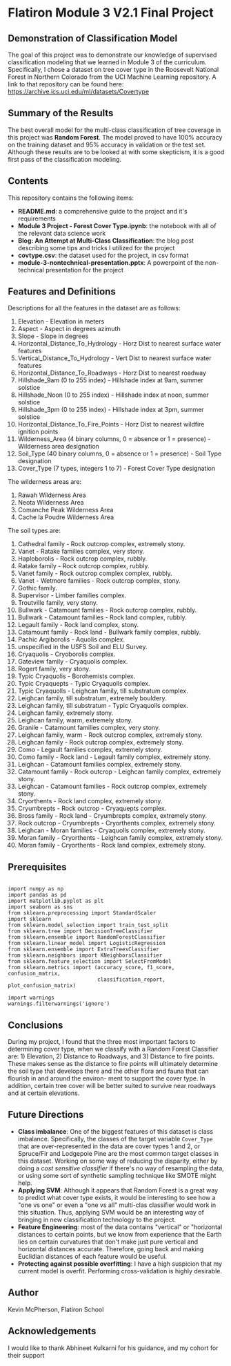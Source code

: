# Flatiron Module 3 V2.1 Final Project

## Demonstration of Classification Model 
The goal of this project was to demonstrate our knowledge of supervised classification modeling that we learned in Module 3 of the curriculum. 
Specifically, I chose a dataset on tree cover type in the Roosevelt National Forest in Northern Colorado from the UCI Machine Learning repository.
A link to that repository can be found here: https://archive.ics.uci.edu/ml/datasets/Covertype

## Summary of the Results
The best overall model for the multi-class classification of tree coverage in this project was **Random Forest**. The model proved to have
100% accuracy on the training dataset and 95% accuracy in validation or the test set. Although these results are to be looked at with some
skepticism, it is a good first pass of the classification modeling.

## Contents
This repository contains the following items:
- **README.md**: a comprehensive guide to the project and it's requirements
- **Module 3 Project - Forest Cover Type.ipynb**: the notebook with all of the relevant data science work
- **Blog: An Attempt at Multi-Class Classification**: the blog post describing some tips and tricks I utilized for the project
- **covtype.csv**: the dataset used for the project, in csv format
- **module-3-nontechnical-presentation.pptx**: A powerpoint of the non-technical presentation for the project

## Features and Definitions

Descriptions for all the features in the dataset are as follows: 

1. Elevation - Elevation in meters
2. Aspect - Aspect in degrees azimuth
3. Slope - Slope in degrees
4. Horizontal_Distance_To_Hydrology - Horz Dist to nearest surface water features
5. Vertical_Distance_To_Hydrology - Vert Dist to nearest surface water features
6. Horizontal_Distance_To_Roadways - Horz Dist to nearest roadway
7. Hillshade_9am (0 to 255 index) - Hillshade index at 9am, summer solstice
8. Hillshade_Noon (0 to 255 index) - Hillshade index at noon, summer solstice
9. Hillshade_3pm (0 to 255 index) - Hillshade index at 3pm, summer solstice
10. Horizontal_Distance_To_Fire_Points - Horz Dist to nearest wildfire ignition points
11. Wilderness_Area (4 binary columns, 0 = absence or 1 = presence) - Wilderness area designation
12. Soil_Type (40 binary columns, 0 = absence or 1 = presence) - Soil Type designation
13. Cover_Type (7 types, integers 1 to 7) - Forest Cover Type designation

The wilderness areas are:

1. Rawah Wilderness Area
2. Neota Wilderness Area
3. Comanche Peak Wilderness Area
4. Cache la Poudre Wilderness Area

The soil types are:

1. Cathedral family - Rock outcrop complex, extremely stony.
2. Vanet - Ratake families complex, very stony.
3. Haploborolis - Rock outcrop complex, rubbly.
4. Ratake family - Rock outcrop complex, rubbly.
5. Vanet family - Rock outcrop complex complex, rubbly.
6. Vanet - Wetmore families - Rock outcrop complex, stony.
7. Gothic family.
8. Supervisor - Limber families complex.
9. Troutville family, very stony.
10. Bullwark - Catamount families - Rock outcrop complex, rubbly.
11. Bullwark - Catamount families - Rock land complex, rubbly.
12. Legault family - Rock land complex, stony.
13. Catamount family - Rock land - Bullwark family complex, rubbly.
14. Pachic Argiborolis - Aquolis complex.
15. unspecified in the USFS Soil and ELU Survey.
16. Cryaquolis - Cryoborolis complex.
17. Gateview family - Cryaquolis complex.
18. Rogert family, very stony.
19. Typic Cryaquolis - Borohemists complex.
20. Typic Cryaquepts - Typic Cryaquolls complex.
21. Typic Cryaquolls - Leighcan family, till substratum complex.
22. Leighcan family, till substratum, extremely bouldery.
23. Leighcan family, till substratum - Typic Cryaquolls complex.
24. Leighcan family, extremely stony.
25. Leighcan family, warm, extremely stony.
26. Granile - Catamount families complex, very stony.
27. Leighcan family, warm - Rock outcrop complex, extremely stony.
28. Leighcan family - Rock outcrop complex, extremely stony.
29. Como - Legault families complex, extremely stony.
30. Como family - Rock land - Legault family complex, extremely stony.
31. Leighcan - Catamount families complex, extremely stony.
32. Catamount family - Rock outcrop - Leighcan family complex, extremely stony.
33. Leighcan - Catamount families - Rock outcrop complex, extremely stony.
34. Cryorthents - Rock land complex, extremely stony.
35. Cryumbrepts - Rock outcrop - Cryaquepts complex.
36. Bross family - Rock land - Cryumbrepts complex, extremely stony.
37. Rock outcrop - Cryumbrepts - Cryorthents complex, extremely stony.
38. Leighcan - Moran families - Cryaquolls complex, extremely stony.
39. Moran family - Cryorthents - Leighcan family complex, extremely stony.
40. Moran family - Cryorthents - Rock land complex, extremely stony.

## Prerequisites

```

import numpy as np
import pandas as pd
import matplotlib.pyplot as plt
import seaborn as sns
from sklearn.preprocessing import StandardScaler
import sklearn
from sklearn.model_selection import train_test_split
from sklearn.tree import DecisionTreeClassifier
from sklearn.ensemble import RandomForestClassifier
from sklearn.linear_model import LogisticRegression
from sklearn.ensemble import ExtraTreesClassifier
from sklearn.neighbors import KNeighborsClassifier
from sklearn.feature_selection import SelectFromModel
from sklearn.metrics import (accuracy_score, f1_score, confusion_matrix, 
                             classification_report, plot_confusion_matrix)

import warnings
warnings.filterwarnings('ignore')

```

## Conclusions

During my project, I found that the three most important factors to determining cover type, when we classify with a Random Forest
Classifier are: 1) Elevation, 2) Distance to Roadways, and 3) Distance to fire points. These makes sense as the distance to fire points 
will ultimately determine the soil type that develops there and the other flora and fauna that can flourish in and around the environ-
ment to support the cover type. In addition, certain tree cover will be better suited to survive near roadways and at certain elevations.

## Future Directions 
- **Class imbalance**: One of the biggest features of this dataset is class imbalance. Specifically, the classes of the target variable `Cover_Type` that are over-represented in the data are cover types 1 and 2, or Spruce/Fir and Lodgepole Pine are the most common target classes in this dataset. Working on some way of reducing the disparity, either by doing a _cost sensitive classifier_ if there's no way of resampling the data, or using some sort of synthetic sampling technique like SMOTE might help.
- **Applying SVM**: Although it appears that Random Forest is a great way to predict what cover type exists, it would be interesting to see how a "one vs one" or even a "one vs all" multi-clas classifier would work in this situation. Thus, applying SVM would be an interesting way of bringing in new classification technology to the project.
- **Feature Engineering**: most of the data contains "vertical" or "horizontal distances to certain points, but we know from experience that the Earth lies on certain curvatures that don't make just pure vertical and horizontal distances accurate. Therefore, going back and making Euclidian distances of each feature would be useful. 
- **Protecting against possible overfitting**: I have a high suspicion that my current model is overfit. Performing cross-validation is highly desirable.

## Author
Kevin McPherson, Flatiron School

## Acknowledgements
I would like to thank Abhineet Kulkarni for his guidance, and my cohort for their support
